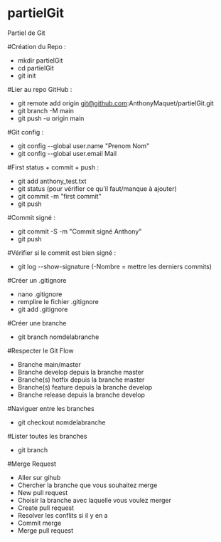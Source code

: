 # partielGit
Partiel de Git

#Création du Repo : 
- mkdir partielGit
- cd partielGit
- git init

#Lier au repo GitHub : 
- git remote add origin git@github.com:AnthonyMaquet/partielGit.git
- git branch -M main
- git push -u origin main

#Git config : 
- git config --global user.name "Prenom Nom"
- git config --global user.email Mail

#First status + commit + push : 
- git add anthony_test.txt
- git status (pour vérifier ce qu'il faut/manque à ajouter)
- git commit -m "first commit"
- git push 

#Commit signé : 
- git commit -S -m "Commit signé Anthony"
- git push

#Vérifier si le commit est bien signé : 
- git log --show-signature (-Nombre = mettre les derniers commits)

#Créer un .gitignore
- nano .gitignore
- remplire le fichier .gitignore
- git add .gitignore

#Créer une branche 
- git branch nomdelabranche

#Respecter le Git Flow 
- Branche main/master
- Branche develop depuis la branche master
- Branche(s) hotfix depuis la branche master 
- Branche(s) feature depuis la branche develop
- Branche release depuis la branche develop

#Naviguer entre les branches 
- git checkout nomdelabranche

#Lister toutes les branches
- git branch

#Merge Request
- Aller sur gihub
- Chercher la branche que vous souhaitez merge
- New pull request 
- Choisir la branche avec laquelle vous voulez merger
- Create pull request
- Resolver les conflits si il y en a 
- Commit merge
- Merge pull request
